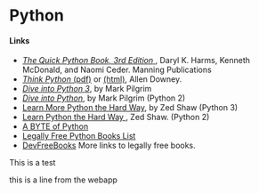 # Python

#### Links

* [_The Quick Python Book, 3rd Edition_ ](http://www.manning.com/ceder/), Daryl K. Harms, Kenneth McDonald, and Naomi Ceder. Manning Publications
* [_Think Python_ (pdf)](http://greenteapress.com/thinkpython2/thinkpython2.pdf) or [(html)](http://greenteapress.com/thinkpython2/html/index.html), Allen Downey.
* [_Dive into Python 3_](http://www.diveintopython3.net/), by Mark Pilgrim
* [_Dive into Python_](https://web.archive.org/web/20120920051832/http://www.diveintopython.net/toc/index.html), by Mark Pilgrim (Python 2)
* [Learn More Python the Hard Way](https://learncodethehardway.org/more-python-book/), by Zed Shaw (Python 3)
* [Learn Python the Hard Way ](http://learnpythonthehardway.org/book/), Zed Shaw. (Python 2)
* [A BYTE of Python](http://python.swaroopch.com/)
* [Legally Free Python Books List](https://www.pythonkitchen.com/legally-free-python-books-list/)
* [DevFreeBooks](https://devfreebooks.github.io/) More links to legally free books.

This is a test

this is a line from the webapp
